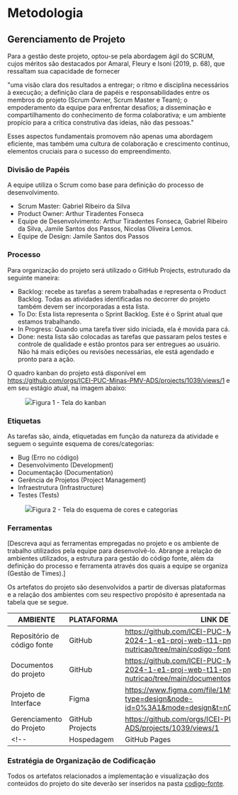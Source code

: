 
# Metodologia

## Gerenciamento de Projeto
Para a gestão deste projeto, optou-se pela abordagem ágil do SCRUM, cujos méritos são destacados por Amaral, Fleury e Isoni (2019, p. 68), que ressaltam sua capacidade de fornecer

"uma visão clara dos resultados a entregar; o ritmo e disciplina necessários à execução; a definição clara de papéis e responsabilidades entre os membros do projeto (Scrum Owner, Scrum Master e Team); o empoderamento da equipe para enfrentar desafios; a disseminação e compartilhamento do conhecimento de forma colaborativa; e um ambiente propício para a crítica construtiva das ideias, não das pessoas." 

Esses aspectos fundamentais promovem não apenas uma abordagem eficiente, mas também uma cultura de colaboração e crescimento contínuo, elementos cruciais para o sucesso do empreendimento.


### Divisão de Papéis

A equipe utiliza o Scrum como base para definição do processo de desenvolvimento.

- Scrum Master: Gabriel Ribeiro da Silva
- Product Owner: Arthur Tiradentes Fonseca
- Equipe de Desenvolvimento: Arthur Tiradentes Fonseca, Gabriel Ribeiro da Silva, Jamile Santos dos Passos, Nicolas Oliveira Lemos.
- Equipe de Design: Jamile Santos dos Passos

### Processo

Para organização do projeto será utilizado o GitHub Projects, estruturado da seguinte maneira:

- Backlog: recebe as tarefas a serem trabalhadas e representa o Product Backlog. Todas as atividades identificadas no decorrer do projeto também devem ser incorporadas a esta lista. 
- To Do: Esta lista representa o Sprint Backlog. Este é o Sprint atual que estamos trabalhando. 
- In Progress: Quando uma tarefa tiver sido iniciada, ela é movida para cá. 
- Done: nesta lista são colocadas as tarefas que passaram pelos testes e controle de qualidade e estão prontos para ser entregues ao usuário. Não há mais edições ou revisões necessárias, ele está agendado e pronto para a ação.

O quadro kanban do projeto está disponível em https://github.com/orgs/ICEI-PUC-Minas-PMV-ADS/projects/1039/views/1 e em seu estágio atual, na imagem abaixo:

<figure> 
  <img src="https://raw.githubusercontent.com/ICEI-PUC-Minas-PMV-ADS/pmv-ads-2024-1-e1-proj-web-t11-pmv-ads-2024-1-e1-proj-nutricao/f93eef05ae4e93287f1ced5f6abc883ab53510bf/documentos/img/Quadro%20Kanban%20Nutric%C3%A3o.png"
    <figcaption>Figura 1 - Tela do kanban</figcaption>
</figure> 

### Etiquetas
<p>As tarefas são, ainda, etiquetadas em função da natureza da atividade e seguem o seguinte esquema de cores/categorias:</p>

<ul>
  <li>Bug (Erro no código)</li>
  <li>Desenvolvimento (Development)</li>
  <li>Documentação (Documentation)</li>
  <li>Gerência de Projetos (Project Management)</li>
  <li>Infraestrutura (Infrastructure)</li>
  <li>Testes (Tests)</li>
</ul>

<figure> 
  <img src="https://user-images.githubusercontent.com/100447878/164068979-9eed46e1-9b44-461e-ab88-c2388e6767a1.png"
    <figcaption>Figura 2 - Tela do esquema de cores e categorias</figcaption>
</figure> 
  
### Ferramentas

[Descreva aqui as ferramentas empregadas no projeto e os ambiente de trabalho utilizados pela  equipe para desenvolvê-lo. Abrange a relação de ambientes utilizados, a estrutura para gestão do código fonte, além da definição do processo e ferramenta através dos quais a equipe se organiza (Gestão de Times).]

Os artefatos do projeto são desenvolvidos a partir de diversas plataformas e a relação dos ambientes com seu respectivo propósito é apresentada na tabela que se segue.

| AMBIENTE                            | PLATAFORMA                         | LINK DE ACESSO                         |
|-------------------------------------|------------------------------------|----------------------------------------|
| Repositório de código fonte         | GitHub                             |https://github.com/ICEI-PUC-Minas-PMV-ADS/pmv-ads-2024-1-e1-proj-web-t11-pmv-ads-2024-1-e1-proj-nutricao/tree/main/codigo-fonte                            |
| Documentos do projeto               | GitHub                             |https://github.com/ICEI-PUC-Minas-PMV-ADS/pmv-ads-2024-1-e1-proj-web-t11-pmv-ads-2024-1-e1-proj-nutricao/tree/main/documentos|
| Projeto de Interface                | Figma                              |https://www.figma.com/file/1MtlTY1k4rohAIlkVJ06hl/Untitled?type=design&node-id=0%3A1&mode=design&t=n0zGSlm1VODerFVa-1                      |
| Gerenciamento do Projeto            | GitHub Projects                    |https://github.com/orgs/ICEI-PUC-Minas-PMV-ADS/projects/1039/views/1|
<!--| Hospedagem                          | GitHub Pages                       | http://....                            |-->


### Estratégia de Organização de Codificação 

Todos os artefatos relacionados a implementação e visualização dos conteúdos do projeto do site deverão ser inseridos na pasta [codigo-fonte](https://github.com/ICEI-PUC-Minas-PMV-ADS/pmv-ads-2024-1-e1-proj-web-t11-pmv-ads-2024-1-e1-proj-nutricao/tree/main/codigo-fonte).
